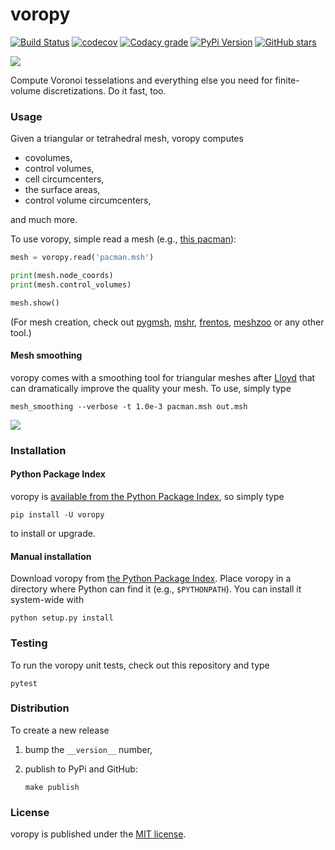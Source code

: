 # voropy

[![Build Status](https://travis-ci.org/nschloe/voropy.svg?branch=master)](https://travis-ci.org/nschloe/voropy)
[![codecov](https://img.shields.io/codecov/c/github/nschloe/voropy.svg)](https://codecov.io/gh/nschloe/voropy)
[![Codacy grade](https://img.shields.io/codacy/grade/b524f1e339244cf9a429784681a7f248.svg)](https://app.codacy.com/app/nschloe/voropy/dashboard)
[![PyPi Version](https://img.shields.io/pypi/v/voropy.svg)](https://pypi.python.org/pypi/voropy)
[![GitHub stars](https://img.shields.io/github/stars/nschloe/voropy.svg?style=social&label=Stars)](https://github.com/nschloe/voropy)

![](https://nschloe.github.io/voropy/logo-180x180.png)

Compute Voronoi tesselations and everything else you need for finite-volume
discretizations. Do it fast, too.

### Usage

Given a triangular or tetrahedral mesh, voropy computes

 * covolumes,
 * control volumes,
 * cell circumcenters,
 * the surface areas,
 * control volume circumcenters,

and much more.

To use voropy, simple read a mesh (e.g., [this
pacman](https://sourceforge.net/projects/meshzoo-data/files/pacman.msh/download)):
```python
mesh = voropy.read('pacman.msh')

print(mesh.node_coords)
print(mesh.control_volumes)

mesh.show()
```
(For mesh creation, check out [pygmsh](https://github.com/nschloe/pygmsh),
[mshr](https://bitbucket.org/fenics-project/mshr),
[frentos](https://github.com/nschloe/frentos),
[meshzoo](https://github.com/nschloe/meshzoo) or any other tool.)

#### Mesh smoothing

voropy comes with a smoothing tool for triangular meshes after
[Lloyd](https://en.wikipedia.org/wiki/Lloyd's_algorithm) that can dramatically
improve the quality your mesh. To use, simply type
```
mesh_smoothing --verbose -t 1.0e-3 pacman.msh out.msh
```
![](https://nschloe.github.io/voropy/lloyd.gif)

### Installation

#### Python Package Index

voropy is [available from the Python Package
Index](https://pypi.python.org/pypi/voropy/), so simply type
```
pip install -U voropy
```
to install or upgrade.

#### Manual installation

Download voropy from
[the Python Package Index](https://pypi.python.org/pypi/voropy/).
Place voropy in a directory where Python can find it (e.g.,
`$PYTHONPATH`).  You can install it system-wide with
```
python setup.py install
```

### Testing

To run the voropy unit tests, check out this repository and type
```
pytest
```

### Distribution

To create a new release

1. bump the `__version__` number,

2. publish to PyPi and GitHub:
    ```
    make publish
    ```

### License

voropy is published under the [MIT license](https://en.wikipedia.org/wiki/MIT_License).
